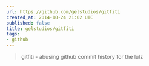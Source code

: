```yaml
---
url: https://github.com/gelstudios/gitfiti
created_at: 2014-10-24 21:02 UTC
published: false
title: gelstudios/gitfiti
tags:
- github
---
```


<blockquote>gitfiti - abusing github commit history for the lulz</blockquote>
